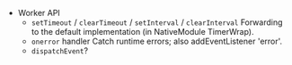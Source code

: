 * Worker API
    * `setTimeout` / `clearTimeout` / `setInterval` / `clearInterval`
        Forwarding to the default implementation (in NativeModule TimerWrap).
    * `onerror` handler
        Catch runtime errors; also addEventListener 'error'.
    * `dispatchEvent`?

